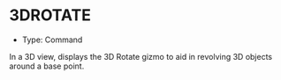 # 3DROTATE

- Type: Command

In a 3D view, displays the 3D Rotate gizmo to aid in revolving 3D objects around a base point.

